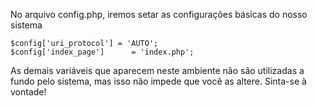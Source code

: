 No arquivo config.php, iremos setar as configurações básicas do nosso sistema

```
$config['uri_protocol']	= 'AUTO';
$config['index_page']      = 'index.php';
```

As demais variáveis que aparecem neste ambiente não são utilizadas a fundo pelo sistema, mas isso não impede que você as altere. Sinta-se à vontade!